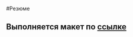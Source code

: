 #Резюме

## Выполняется макет по <a href='https://www.figma.com/file/KC7y2TX2yeN1yLn4JMxXEv/CV-(Community)?node-id=0%3A1&mode=dev'>ссылке</a>
